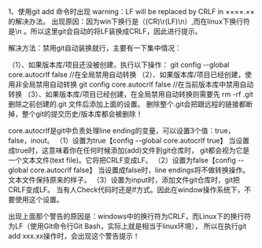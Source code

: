 ﻿1、使用git add 命令时出现 warning：LF will be replaced by CRLF in ××××.×× 的解决办法。
出现原因：因为win下换行是（(CR)\r(LF)\n）,而在linux下换行符是\n 。所以这里git会自动的将LF装换成CRLF，因此进行提示。

解决方法：禁用git自动装换就行，主要有一下集中情况：

（1）、如果版本库/项目还没被创建，执行以下操作：
		git config --global core.autocrlf false     //在全局禁用自动转换
（2）、如果版本库/项目已经创建，使用非全局禁用自动转换
		git config core.autocrlf false              //在当前版本库中禁用自动转换
（3）、如果版本库/项目已经创建，在全局禁用自动转换则需要先
	rm -rf .git删除之前创建的.git 文件后添加上面的设置。 
	删除整个.git会把跟远程的链接都断掉，整个git的提交历史/版本库都会被删除！
		
core.autocrlf是git中负责处理line ending的变量，可以设置3个值：true，false，inout。
（1）设置为true【config --global core.autocrlf true】
	当设置成true时，这意味着你在任何时候添加(add)文件到git仓库时，
	git都会视为它是一个文本文件(text file)。它将把CRLF变成LF。
（2）设置为false【config --global core.autocrlf false】
	当设置成false时，line endings将不做转换操作。文本文件保持原来的样子。
（3）设置为input时，添加文件git仓库时，git把CRLF变成LF。
	当有人Check代码时还是lf方式。因此在window操作系统下，不要使用这个设置。

出现上面那个警告的原因是：windows中的换行符为CRLF，而Linux下的换行符为LF（使用Git命令行Git Bash，实际上就是相当于linux环境），
所以在执行git add xxx.xx操作时，会出现这个警告提示！
